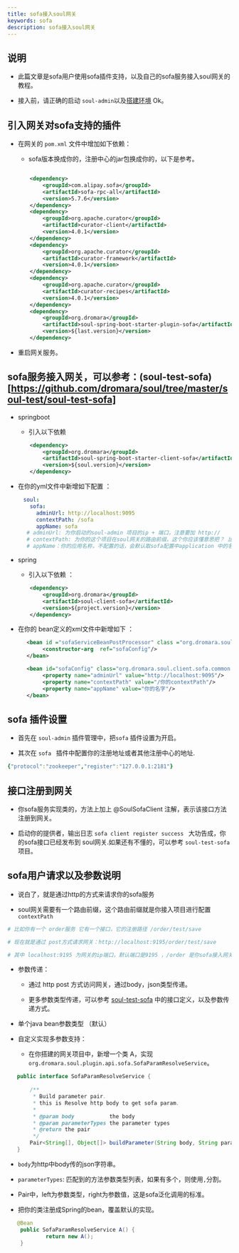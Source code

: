 ```yaml
---
title: sofa接入soul网关
keywords: sofa
description: sofa接入soul网关
---
```


## 说明

* 此篇文章是sofa用户使用sofa插件支持，以及自己的sofa服务接入soul网关的教程。

* 接入前，请正确的启动 `soul-admin`以及[搭建环境](setup.md) Ok。

## 引入网关对sofa支持的插件

* 在网关的 `pom.xml` 文件中增加如下依赖：

  * sofa版本换成你的，注册中心的jar包换成你的，以下是参考。

 ```xml

	    <dependency>
            <groupId>com.alipay.sofa</groupId>
            <artifactId>sofa-rpc-all</artifactId>
            <version>5.7.6</version>
        </dependency>
        <dependency>
            <groupId>org.apache.curator</groupId>
            <artifactId>curator-client</artifactId>
            <version>4.0.1</version>
        </dependency>
        <dependency>
            <groupId>org.apache.curator</groupId>
            <artifactId>curator-framework</artifactId>
            <version>4.0.1</version>
        </dependency>
        <dependency>
            <groupId>org.apache.curator</groupId>
            <artifactId>curator-recipes</artifactId>
            <version>4.0.1</version>
        </dependency>
        <dependency>
            <groupId>org.dromara</groupId>
            <artifactId>soul-spring-boot-starter-plugin-sofa</artifactId>
            <version>${last.version}</version>
        </dependency>

  ```

* 重启网关服务。

## sofa服务接入网关，可以参考：(soul-test-sofa)[https://github.com/dromara/soul/tree/master/soul-test/soul-test-sofa]

 * springboot

    * 引入以下依赖
 ```xml
        <dependency>
            <groupId>org.dromara</groupId>
            <artifactId>soul-spring-boot-starter-client-sofa</artifactId>
            <version>${soul.version}</version>
        </dependency>
 ```

  * 在你的yml文件中新增如下配置 ：

   ```yaml
        soul:
          sofa:
            adminUrl: http://localhost:9095
            contextPath: /sofa
            appName: sofa
         # adminUrl: 为你启动的soul-admin 项目的ip + 端口，注意要加 http://
         # contextPath: 为你的这个项目在soul网关的路由前缀，这个你应该懂意思把？ 比如/order ，/product 等等，网关会根据你的这个前缀来进行路由.
         # appName：你的应用名称，不配置的话，会默认取sofa配置中application 中的名称
  ```

* spring

   * 引入以下依赖 ：
   
 ```xml
        <dependency>
            <groupId>org.dromara</groupId>
            <artifactId>soul-client-sofa</artifactId>
            <version>${project.version}</version>
        </dependency>
   ```
   * 在你的 bean定义的xml文件中新增如下 ：
  ```xml
        <bean id ="sofaServiceBeanPostProcessor" class ="org.dromara.soul.client.sofa.SofaServiceBeanPostProcessor">
             <constructor-arg  ref="sofaConfig"/>
        </bean>

        <bean id="sofaConfig" class="org.dromara.soul.client.sofa.common.config.SofaConfig">
             <property name="adminUrl" value="http://localhost:9095"/>
             <property name="contextPath" value="/你的contextPath"/>
             <property name="appName" value="你的名字"/>
        </bean>
   ```

## sofa 插件设置

* 首先在 `soul-admin` 插件管理中，把`sofa` 插件设置为开启。

* 其次在 `sofa ` 插件中配置你的注册地址或者其他注册中心的地址.

```yaml
{"protocol":"zookeeper","register":"127.0.0.1:2181"}
```

## 接口注册到网关

* 你sofa服务实现类的，方法上加上 @SoulSofaClient 注解，表示该接口方法注册到网关。

* 启动你的提供者，输出日志 `sofa client register success ` 大功告成，你的sofa接口已经发布到 soul网关.如果还有不懂的，可以参考 `soul-test-sofa`项目。

## sofa用户请求以及参数说明

* 说白了，就是通过http的方式来请求你的sofa服务

* soul网关需要有一个路由前缀，这个路由前缀就是你接入项目进行配置 `contextPath`

```yaml
# 比如你有一个 order服务 它有一个接口，它的注册路径 /order/test/save

# 现在就是通过 post方式请求网关：http://localhost:9195/order/test/save

# 其中 localhost:9195 为网关的ip端口，默认端口是9195 ，/order 是你sofa接入网关配置的 contextPath
```

* 参数传递：

   * 通过 http post 方式访问网关，通过body，json类型传递。

   * 更多参数类型传递，可以参考 [soul-test-sofa](https://github.com/dromara/soul/tree/master/soul-test/soul-test-sofa) 中的接口定义，以及参数传递方式。

* 单个java bean参数类型 （默认）

* 自定义实现多参数支持：

  * 在你搭建的网关项目中，新增一个类 A，实现 `org.dromara.soul.plugin.api.sofa.SofaParamResolveService`。

 ```java
    public interface SofaParamResolveService {
    
        /**
         * Build parameter pair.
         * this is Resolve http body to get sofa param.
         *
         * @param body           the body
         * @param parameterTypes the parameter types
         * @return the pair
         */
        Pair<String[], Object[]> buildParameter(String body, String parameterTypes);
    }
  ```

  * `body`为http中body传的json字符串。

  *  `parameterTypes`: 匹配到的方法参数类型列表，如果有多个，则使用`,`分割。

  *  Pair中，left为参数类型，right为参数值，这是sofa泛化调用的标准。

  * 把你的类注册成Spring的bean，覆盖默认的实现。

 ```java
    @Bean
     public SofaParamResolveService A() {
             return new A();
     }
  ```
